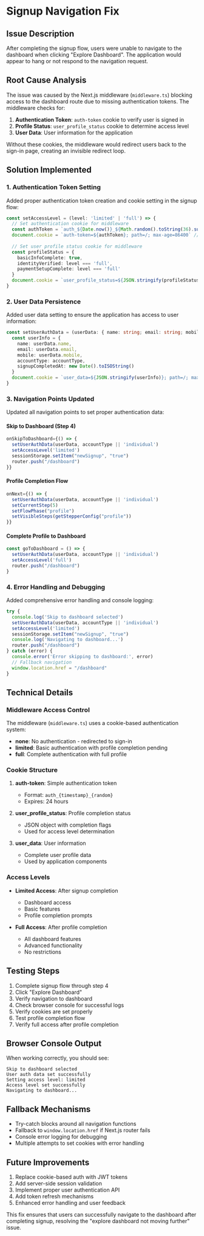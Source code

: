 # Signup Navigation Fix

## Issue Description
After completing the signup flow, users were unable to navigate to the dashboard when clicking "Explore Dashboard". The application would appear to hang or not respond to the navigation request.

## Root Cause Analysis
The issue was caused by the Next.js middleware (`middleware.ts`) blocking access to the dashboard route due to missing authentication tokens. The middleware checks for:

1. **Authentication Token**: `auth-token` cookie to verify user is signed in
2. **Profile Status**: `user_profile_status` cookie to determine access level
3. **User Data**: User information for the application

Without these cookies, the middleware would redirect users back to the sign-in page, creating an invisible redirect loop.

## Solution Implemented

### 1. Authentication Token Setting
Added proper authentication token creation and cookie setting in the signup flow:

```typescript
const setAccessLevel = (level: 'limited' | 'full') => {
  // Set authentication cookie for middleware
  const authToken = `auth_${Date.now()}_${Math.random().toString(36).substr(2, 9)}`
  document.cookie = `auth-token=${authToken}; path=/; max-age=86400` // 24 hours
  
  // Set user profile status cookie for middleware
  const profileStatus = {
    basicInfoComplete: true,
    identityVerified: level === 'full',
    paymentSetupComplete: level === 'full'
  }
  document.cookie = `user_profile_status=${JSON.stringify(profileStatus)}; path=/; max-age=86400`
}
```

### 2. User Data Persistence
Added user data setting to ensure the application has access to user information:

```typescript
const setUserAuthData = (userData: { name: string; email: string; mobile: string }, accountType: string) => {
  const userInfo = {
    name: userData.name,
    email: userData.email,
    mobile: userData.mobile,
    accountType: accountType,
    signupCompletedAt: new Date().toISOString()
  }
  document.cookie = `user_data=${JSON.stringify(userInfo)}; path=/; max-age=86400`
}
```

### 3. Navigation Points Updated
Updated all navigation points to set proper authentication data:

#### Skip to Dashboard (Step 4)
```typescript
onSkipToDashboard={() => {
  setUserAuthData(userData, accountType || 'individual')
  setAccessLevel('limited')
  sessionStorage.setItem("newSignup", "true")
  router.push("/dashboard")
}}
```

#### Profile Completion Flow
```typescript
onNext={() => {
  setUserAuthData(userData, accountType || 'individual')
  setCurrentStep(5)
  setFlowPhase("profile")
  setVisibleSteps(getStepperConfig("profile"))
}}
```

#### Complete Profile to Dashboard
```typescript
const goToDashboard = () => {
  setUserAuthData(userData, accountType || 'individual')
  setAccessLevel('full')
  router.push("/dashboard")
}
```

### 4. Error Handling and Debugging
Added comprehensive error handling and console logging:

```typescript
try {
  console.log('Skip to dashboard selected')
  setUserAuthData(userData, accountType || 'individual')
  setAccessLevel('limited')
  sessionStorage.setItem("newSignup", "true")
  console.log('Navigating to dashboard...')
  router.push("/dashboard")
} catch (error) {
  console.error('Error skipping to dashboard:', error)
  // Fallback navigation
  window.location.href = "/dashboard"
}
```

## Technical Details

### Middleware Access Control
The middleware (`middleware.ts`) uses a cookie-based authentication system:

- **none**: No authentication - redirected to sign-in
- **limited**: Basic authentication with profile completion pending
- **full**: Complete authentication with full profile

### Cookie Structure
1. **auth-token**: Simple authentication token
   - Format: `auth_{timestamp}_{random}`
   - Expires: 24 hours

2. **user_profile_status**: Profile completion status
   - JSON object with completion flags
   - Used for access level determination

3. **user_data**: User information
   - Complete user profile data
   - Used by application components

### Access Levels
- **Limited Access**: After signup completion
  - Dashboard access
  - Basic features
  - Profile completion prompts

- **Full Access**: After profile completion
  - All dashboard features
  - Advanced functionality
  - No restrictions

## Testing Steps
1. Complete signup flow through step 4
2. Click "Explore Dashboard" 
3. Verify navigation to dashboard
4. Check browser console for successful logs
5. Verify cookies are set properly
6. Test profile completion flow
7. Verify full access after profile completion

## Browser Console Output
When working correctly, you should see:
```
Skip to dashboard selected
User auth data set successfully
Setting access level: limited
Access level set successfully
Navigating to dashboard...
```

## Fallback Mechanisms
- Try-catch blocks around all navigation functions
- Fallback to `window.location.href` if Next.js router fails
- Console error logging for debugging
- Multiple attempts to set cookies with error handling

## Future Improvements
1. Replace cookie-based auth with JWT tokens
2. Add server-side session validation
3. Implement proper user authentication API
4. Add token refresh mechanisms
5. Enhanced error handling and user feedback

This fix ensures that users can successfully navigate to the dashboard after completing signup, resolving the "explore dashboard not moving further" issue. 